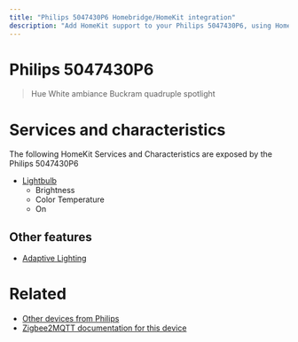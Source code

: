 ```yaml
---
title: "Philips 5047430P6 Homebridge/HomeKit integration"
description: "Add HomeKit support to your Philips 5047430P6, using Homebridge, Zigbee2MQTT and homebridge-z2m."
---
```

<!---
This file has been GENERATED using src/docgen/docgen.ts
DO NOT EDIT THIS FILE MANUALLY!
-->
# Philips 5047430P6
> Hue White ambiance Buckram quadruple spotlight


# Services and characteristics
The following HomeKit Services and Characteristics are exposed by
the Philips 5047430P6

* [Lightbulb](../../light.md)
  * Brightness
  * Color Temperature
  * On

## Other features
* [Adaptive Lighting](../../light.md)

# Related
* [Other devices from Philips](../index.md#philips)
* [Zigbee2MQTT documentation for this device](https://www.zigbee2mqtt.io/devices/5047430P6.html)